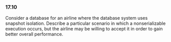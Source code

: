 ### 17.10 

Consider a database for an airline where the database system uses snapshot isolation. Describe a particular scenario in which a nonserializable execution occurs, but the airline may be willing to accept it in order to gain better overall performance.